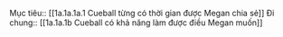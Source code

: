 Mục tiêu:: [[1a.1a.1a.1 Cueball từng có thời gian được Megan chia sẻ]] 
Đi chung:: [[1a.1a.1b Cueball có khả năng làm được điều Megan muốn]]
